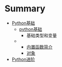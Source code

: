 # Summary

* [Python基础](README.md)
  * [python基础](pythonji-chu.md)
    * 基础类型和变量
  * * [内置函数简介](nei-zhi-han-shu-jian-jie.md)
    * [对象](dui-xiang.md)
* [Python进阶](chapter1.md)



